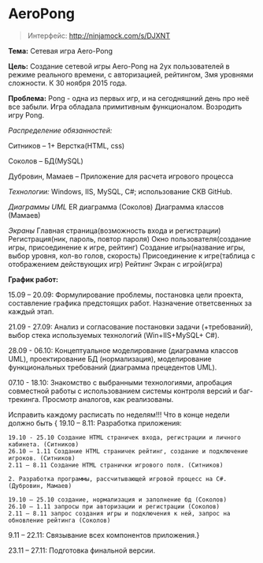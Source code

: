 # AeroPong

>Интерфейс: http://ninjamock.com/s/DJXNT

**Тема:**  Сетевая игра Aero-Pong

**Цель:** Создание сетевой игры Aero-Pong на 2ух пользователей в режиме реального времени, с авторизацией, рейтингом, 3мя уровнями сложности.  К 30 ноября 2015 года.

**Проблема:** Pong - одна из первых игр, и на сегодняшний день про неё все забыли. Игра обладала примитивным функционалом. Возродить игру Pong. 

*Распределение обязанностей:*

Ситников – 1+ Верстка(HTML, css)

Соколов – БД(MySQL)

Дубровин, Мамаев – Приложение для расчета игрового процесса

*Технологии:*  Windows, IIS, MySQL, C#; использование СКВ GitHub.

*Диаграммы UML*
ER диаграмма (Соколов)
Диаграмма классов (Мамаев)

*Экраны*
Главная страница(возможность входа и регистрации)
Регистрация(ник, пароль, повтор пароля)
Окно пользователя(создание игры, присоединение к игре, рейтинг)
Создание игры(название игры, выбор уровня, кол-во голов, скорость)
Присоединение к игре(таблица с отображением действующих игр)
Рейтинг
Экран  с игрой(игра)

**График работ:**

15.09 – 20.09: Формулирование проблемы, постановка цели проекта, составление графика предстоящих работ. Назначение ответсвенных за каждый этап.

21.09 - 27.09: Анализ и согласование постановки задачи (+требований), выбор стека используемых технологий (Win+IIS+MySQL+ С#).

28.09 - 06.10: Концептуальное моделирование (диаграмма классов UML), проектирование БД (нормализация), моделирование функциональных требований (диаграмма прецедентов UML).

07.10 - 18.10: Знакомство с выбранными технологиями, апробация совместной работы с использованием системы контроля версий и баг-трекинга. Просмотр аналогов, как реализованы.


Исправить каждому расписать по неделям!!! Что в конце недели должно быть {
19.10 – 8.11:  Разработка приложения:

	19.10 - 25.10 Создание HTML страничек входа, регистрации и личного кабинета. (Ситников)
	26.10 – 1.11 Создание HTML страничек рейтинг, создание и подключение игроков. (Ситников)
	2.11 – 8.11 Создание HTML странички игрового поля. (Ситников)

	2. Разработка программы, рассчитывающей игровой процесс на С#. (Дубровин, Мамаев)

	19.10 – 25.10 создание, нормализация и заполнение бд (Соколов)
	26.10 – 1.11 запросы при авторизации и регистрации (Соколов)
	2.11 – 8.11 запрос создания игры и подключения к ней, запрос на обновление рейтинга (Соколов)
 
9.11 – 22.11: Связывание всех компонентов приложения.}

23.11 – 27.11: Подготовка финальной версии.

